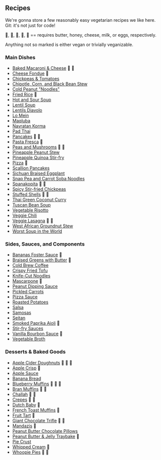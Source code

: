 ## Recipes

We're gonna store a few reasonably easy vegetarian recipes we like
here. Git: it's not just for code!

:butter:, :bee:, :cheese:, :milk_glass:, :egg: == requires butter, honey, cheese,
milk, or eggs, respectively.

Anything not so marked is either vegan or trivially veganizable.

### Main Dishes

- [Baked Macaroni & Cheese](./recipes/baked-mac-and-cheese.org) :butter: :cheese:
- [Cheese Fondue](./recipes/cheese-fondue.org) :cheese:
- [Chickpeas & Tomatoes](./recipes/chickpeas-and-tomatoes.org)
- [Chipotle, Corn, and Black Bean Stew](./recipes/chipotle-corn-and-black-bean-stew.org)
- [Cold Peanut "Noodles"](./recipes/cold-peanut-noodles.org)
- [Fried Rice](./recipes/fried-rice.org) :egg:
- [Hot and Sour Soup](./recipes/hot-and-sour-soup.org)
- [Lentil Soup](./recipes/lentil-soup.org)
- [Lentils Diavolo](./recipes/lentils-diavolo.org)
- [Lo Mein](./recipes/lo-mein.org)
- [Maqluba](./recipes/maqluba.org)
- [Navratan Korma](./recipes/navratan-korma.org)
- [Pad Thai](./recipes/pad-thai.org)
- [Pancakes](./recipes/pancakes.org) :butter: :egg:
- [Pasta Fresca](./recipes/pasta-fresca.org) :cheese:
- [Peas and Mushrooms](./recipes/peas-and-mushrooms.org) :butter: :milk_glass:
- [Pineapple Peanut Stew](./recipes/pineapple-peanut-stew.org)
- [Pineapple Quinoa Stir-fry](./recipes/pineapple-quinoa-stir-fry.org)
- [Pizza](./recipes/pizza.org) :cheese:
- [Scallion Pancakes](./recipes/scallion-pancakes.org)
- [Sichuan Braised Eggplant](./recipes/sichuan-braised-eggplant.org)
- [Snap Pea and Carrot Soba Noodles](./recipes/snap-pea-and-carrot-soba-noodles.org)
- [Spanakopita](./recipes/spanakopita.org) :cheese: :egg:
- [Spicy Stir-fried Chickpeas](./recipes/spicy-stir-fried-chickpeas.org)
- [Stuffed Shells](./recipes/stuffed-shells.org) :cheese: :egg:
- [Thai Green Coconut Curry](./recipes/thai-green-coconut-curry.org)
- [Tuscan Bean Soup](./recipes/tuscan-bean-soup.org)
- [Vegetable Risotto](./recipes/vegetable-risotto.org)
- [Veggie Chili](./recipes/veggie-chili.org)
- [Veggie Lasagna](./recipes/lasagna.org) :cheese: :egg:
- [West African Groundnut Stew](./recipes/west-african-groundnut-stew.org)
- [Worst Soup in the World](./recipes/worst-soup-in-the-world.org)

### Sides, Sauces, and Components

- [Bananas Foster Sauce](./recipes/bananas-foster-sauce.org) :butter:
- [Braised Greens with Butter](./recipes/braised-greens-with-butter.org) :butter:
- [Cold Brew Coffee](./recipes/cold-brew-coffee.org)
- [Crispy Fried Tofu](./recipes/crispy-fried-tofu.org)
- [Knife-Cut Noodles](./recipes/knife-cut-noodles.org)
- [Mascarpone](./recipes/mascarpone.org) :milk_glass:
- [Peanut Dipping Sauce](./recipes/peanut-sauce.org)
- [Pickled Carrots](./recipes/pickled-carrots.org)
- [Pizza Sauce](./recipes/pizza-sauce.org)
- [Roasted Potatoes](./recipes/roasted-potatoes.org)
- [Salsa](./recipes/salsa.org)
- [Samosas](./recipes/samosas.org)
- [Seitan](./recipes/seitan.org)
- [Smoked Paprika Aioli](./recipes/smoked-paprika-aioli.org) :egg:
- [Stir-fry Sauces](./recipes/stir-fry-sauces.org)
- [Vanilla Bourbon Sauce](./recipes/vanilla-bourbon-sauce.org) :egg:
- [Vegetable Broth](./recipes/vegetable-broth.org)

### Desserts & Baked Goods

- [Apple Cider Doughnuts](./recipes/apple-cider-doughnuts.org) :butter: :milk_glass: :egg:
- [Apple Crisp](./recipes/apple-crisp.org) :butter:
- [Apple Sauce](./recipes/apple-sauce.org)
- [Banana Bread](./recipes/banana-bread.org)
- [Blueberry Muffins](./recipes/blueberry-muffins.org) :butter: :milk_glass: :egg:
- [Bran Muffins](./recipes/bran-muffins.org) :bee: :egg:
- [Challah](./recipes/challah.org) :bee: :egg:
- [Crepes](./recipes/crepes.org) :butter: :egg:
- [Dutch Baby](./recipes/dutch-baby.org) :egg:
- [French Toast Muffins](./recipes/french-toast-muffins.org) :egg:
- [Fruit Tart](./recipes/fruit-tart.org) :egg:
- [Giant Chocolate Trifle](./recipes/giant-chocolate-trifle.org) :egg: :milk_glass:
- [Mandazis](./recipes/mandazis.org) :egg:
- [Peanut Butter Chocolate Pillows](./recipes/peanut-butter-chocolate-pillows.org)
- [Peanut Butter & Jelly Traybake](./recipes/peanut-butter-and-jelly-traybake.org) :egg:
- [Pie Crust](./recipes/pie-crust.org)
- [Whipped Cream](./recipes/whipped-cream.org) :milk_glass:
- [Whoopie Pies](./recipes/whoopie-pies.org) :egg: :milk_glass:
